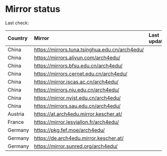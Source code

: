 <script src="./time.js"></script>
# Mirror status
Last check: <script type="text/javascript">localize(1701239019.4572287);</script>

|Country|Mirror|Last update|
|:------|:-----|:----------|
|China|https://mirrors.tuna.tsinghua.edu.cn/arch4edu/|<script type="text/javascript">localize(1701196324);</script>|
|China|https://mirrors.aliyun.com/arch4edu/|<script type="text/javascript">localize(1701196324);</script>|
|China|https://mirrors.bfsu.edu.cn/arch4edu/|<script type="text/javascript">localize(1701196324);</script>|
|China|https://mirrors.cernet.edu.cn/arch4edu/|<script type="text/javascript">localize(1701196324);</script>|
|China|https://mirror.iscas.ac.cn/arch4edu/|<script type="text/javascript">localize(1701196324);</script>|
|China|https://mirrors.nju.edu.cn/arch4edu/|<script type="text/javascript">localize(1701196324);</script>|
|China|https://mirror.nyist.edu.cn/arch4edu/|<script type="text/javascript">localize(1701196324);</script>|
|China|https://mirrors.sau.edu.cn/arch4edu/|<script type="text/javascript">localize(1701196324);</script>|
|Austria|https://at.arch4edu.mirror.kescher.at/|<script type="text/javascript">localize(1701196324);</script>|
|France|https://mirror.lesviallon.fr/arch4edu/|<script type="text/javascript">localize(1701196324);</script>|
|Germany|https://pkg.fef.moe/arch4edu/|<script type="text/javascript">localize(1701196324);</script>|
|Germany|https://de.arch4edu.mirror.kescher.at/|<script type="text/javascript">localize(1701196324);</script>|
|Germany|https://mirror.sunred.org/arch4edu/|<script type="text/javascript">localize(1701196324);</script>|

<script src="./tablefilter/tablefilter.js"></script>
<script src="./table.js"></script>